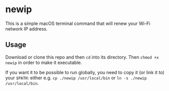 # newip

This is a simple macOS terminal command that will renew your Wi-Fi network IP address.

## Usage

Download or clone this repo and then `cd` into its directory. Then `chmod +x newip` in order to make it executable.

If you want it to be possible to run globally, you need to copy it (or link it to) your `$PATH`: either e.g. `cp ./newip /usr/local/bin` or `ln -s ./newip /usr/local/bin`.
